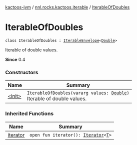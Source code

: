 [kactoos-jvm](../../index.md) / [nnl.rocks.kactoos.iterable](../index.md) / [IterableOfDoubles](./index.md)

# IterableOfDoubles

`class IterableOfDoubles : `[`IterableEnvelope`](../-iterable-envelope/index.md)`<`[`Double`](https://kotlinlang.org/api/latest/jvm/stdlib/kotlin/-double/index.html)`>`

Iterable of double values.

**Since**
0.4

### Constructors

| Name | Summary |
|---|---|
| [&lt;init&gt;](-init-.md) | `IterableOfDoubles(vararg values: `[`Double`](https://kotlinlang.org/api/latest/jvm/stdlib/kotlin/-double/index.html)`)`<br>Iterable of double values. |

### Inherited Functions

| Name | Summary |
|---|---|
| [iterator](../-iterable-envelope/iterator.md) | `open fun iterator(): `[`Iterator`](https://kotlinlang.org/api/latest/jvm/stdlib/kotlin.collections/-iterator/index.html)`<`[`T`](../-iterable-envelope/index.md#T)`>` |
